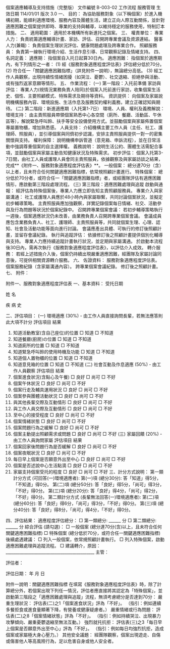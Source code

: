 個案適應輔導及支持措施（完整版）
文件編號
B-003-02
工作流程
服務管理
生效日期
114/01/01
版次
3.0
一、 目的：
為協助服務對象（以下稱個案）於進入機構初期，能順利適應環境、服務內容及團體生活，建立正向人際互動關係，並針對適應困難之個案提供即時、專業的支持與輔導，以維持穩定的服務使用，特制訂本措施。
二、 適用範圍：
適用於本機構所有新進托之個案。
三、 權責單位：
專業人力： 負責統籌適應輔導計畫、家訪、評估、召開跨專業會議及資源連結。
醫事人力(兼職)： 負責個案生理狀況評估、健康問題處理及跨專業合作。
照顧服務員： 負責第一線執行環境介紹、生活作息引導、日常觀察記錄及情緒支持。
四、 名詞定義：
適應期： 指個案自入托日起算30日內。
適應困難： 指個案於適應期內，有下列情形之一者：
(1) 經《服務對象適應程度評估表》評估總分低於70分。
(2) 符合任一「關鍵適應困難指標」（詳見附件一說明），無論總分高低。
(3) 經工作人員觀察，出現持續性情緒困擾（如哭泣、憂鬱）、社交退縮、拒絕參與活動、或有強烈返家意願等情形。
五、 作業流程：
(一) 第一階段：入托前準備
家訪與評估： 專業人力(視情況業務負責人陪同)於個案入托前進行家訪，收集個案生活史、個性、主要照顧模式、特殊需求及期待等資料。
資訊提供： 向個案及家屬說明機構服務內容、環境設施、生活作息及服務契約權利義務，建立正確認知與期待。
(二) 第二階段：新進適應期（入托第1-7日）
環境、人員、權利及義務解說：
環境支持： 由主責照服員帶領個案熟悉中心各空間（廁所、餐廳、活動區、午休區等），解說緊急呼叫鈴、扶手等安全設備使用方式。並鼓勵個案與家屬佈置個案專屬置物櫃，增加熟悉感。
人員支持： 介紹機構主要工作人員（主任、社工、護理師、照服員），並引導個案與同儕初步認識，安排主責照服員提供一對一的密集關懷與支持。
權利保障： 說明機構申訴管道（意見箱、申訴流程），並在日常活動中強調尊重個案的自主選擇權。
義務說明： 說明生活公約、團體生活需配合事項，並鼓勵個案與家屬主動告知健康狀況及特殊需求。
初步評估： 個案入托第3-7日間，由社工人員或護理人員會同主責照服員，依據觀察及與家屬訪談之結果，完成**《附件一、服務對象適應程度評估表》**。
一般個案： 總分達70分（含）以上者，且未符合任何關鍵適應困難指標，依常規照顧計畫進行。
特殊個案： 總分低於70分者，或符合任一「關鍵適應困難指標」者，或經團隊評估有適應困難情形，應啟動第三階段處理流程。
(三) 第三階段：適應困難處理與追蹤
啟動與通報： 經評估為特殊個案後，專業人力應立即告知主責照顧服務員。
專業介入與家屬溝通：
社工或護理人員應於48小時內與家屬聯繫，共同討論個案狀況，並擬定初步輔導策略。
主責照服員應加強觀察，詳實記錄個案每日情緒、社交、活動參與及行為問題等狀況於個案紀錄中。
召開跨專業個案會議：
若初步輔導策略執行一週後，個案適應狀況仍未改善，由業務負責人召開跨專業個案會議。
會議成員應包含業務負責人、社工、護理師、主責照服員等，共同就個案生理、心理、認知、社會及活動功能等面向進行討論。
會議應產出具體、可執行的修訂後照顧計畫，並留存會議紀錄。
執行與追蹤評估：
依據修訂後之照顧計畫提供個別化輔導與支持。
專業人力應持續追蹤計畫執行狀況，並定期與家屬溝通。
於啟動本流程後30日內，需再次執行《服務對象適應程度評估表》，以評估介入成效。
轉介服務： 若經上述措施介入後，個案仍持續出現嚴重適應困難，經團隊及家屬討論同意後，可提供相關資源轉介服務。
六、 佐證資料：
服務對象適應程度評估表。
個案服務紀錄（含家屬溝通內容）。
跨專業個案會議紀錄。
修訂後之照顧計畫。
七、 附件：

附件一、服務對象適應程度評估表
一、基本資料：
受托日期

姓 名

疾 病 史

二、評估項目：
(一) 環境適應 (30%) - 由工作人員直接詢問長輩，若無法應答則此大項不計分
評估項目
結果
1. 知道活動教室(含自己座位)的位置
□ 知道 □ 不知道
2. 知道餐廳(廚房)の位置
□ 知道 □ 不知道
3. 知道廁所的位置
□ 知道 □ 不知道
4. 知道緊急呼叫鈴的使用時機及功能
□ 知道 □ 不知道
5. 知道個人置物櫃的位置
□ 知道 □ 不知道
6. 知道意見箱的位置
□ 知道 □ 不知道
(二) 社會互動及作息適應 (50%) - 由工作人員觀察
評估項目
結果
1. 個案進食狀況(含點心及午餐)
□ 良好 □ 尚可 □ 不好
2. 個案午休狀況
□ 良好 □ 尚可 □ 不好
3. 個案行走及輔具運用狀況
□ 良好 □ 尚可 □ 不好
4. 個案參與團體活動狀況
□ 良好 □ 尚可 □ 不好
5. 與其他長輩交際及互動情形
□ 良好 □ 尚可 □ 不好
6. 與工作人員交際及互動情形
□ 良好 □ 尚可 □ 不好
7. 至中心的接受程度
□ 良好 □ 尚可 □ 不好
8. 個案情緒狀態
□ 良好 □ 尚可 □ 不好
9. 個案問題行為之緩解
□ 良好 □ 尚可 □ 不好
10. 個案主動提出照顧需求或問題
□ 良好 □ 尚可 □ 不好
(三) 家屬回饋 (20%) - 由工作人員詢問家屬
評估項目
結果
1. 個案回家後問題行為是否緩解
□ 良好 □ 尚可 □ 不好
2. 個案夜眠狀況
□ 良好 □ 尚可 □ 不好
3. 每日早上個案是否願意外出至中心
□ 良好 □ 尚可 □ 不好
4. 個案是否述說中心生活點滴
□ 良好 □ 尚可 □ 不好
5. 家屬支持個案受托的程度
□ 良好 □ 尚可 □ 不好
三、計分方式說明：
第一類計分方式 (可回答(一)環境適應者):
第(一)項 (總分30分): 答「知道」得5分，「不知道」得0分。
第(二)項 (總分50分): 答「良好」得5分，「尚可」得3分，「不好」得0分。
第(三)項 (總分20分): 答「良好」得4分，「尚可」得2分，「不好」得0分。
第二類計分方式 (長輩無法回答(一)環境適應者):
第(二)項 (總分60分): 答「良好」得6分，「尚可」得3分，「不好」得0分。
第(三)項 (總分40分): 答「良好」得8分，「尚可」得4分，「不好」得0分。

四、評估結果：
適應程度評估總分：
□ 第一類總分: ______ 分
□ 第二類總分: ______ 分
綜合評估 (請勾選)：
□ 一般個案 (總分達70分(含)以上，且未符合任何關鍵適應困難指標)
□ 特殊個案 (總分低於70分，或符合任一關鍵適應困難指標)
後續處遇建議：
□ 列入一般個案，依常規照顧計畫執行。
□ 列入特殊個案，啟動適應困難處理與追蹤流程。
□ 建議轉介，原因：____________________________________________
主管：

評估者：

評估日期：
年 月 日

附件一說明：關鍵適應困難指標
在填寫《服務對象適應程度評估表》時，除了計算總分外，若個案出現下列任一情況，評估者應直接將其認定為「特殊個案」，並啟動第三階段之「適應困難處理與追蹤」流程，無須考慮總分是否達到70分：
嚴重生理狀況：
評估表(二)之1「個案進食狀況」評為「不好」。
（指引：例如連續多餐拒食或進食量顯著下降，有營養或健康疑慮者。）
嚴重情緒或行為問題：
評估表(二)之8「個案情緒狀態」評為「不好」。
（指引：例如持續哭泣、出現暴力攻擊傾向、嚴重憂鬱退縮至無法互動。）
強烈就托抗拒：
評估表(三)之3「每日早上個案是否願意外出至中心」評為「不好」。
（指引：例如每日均強烈抗拒，造成個案或家屬極大身心壓力。）
其他安全議題：
經團隊觀察，個案出現遊走、自傷或傷害他人等高風險行為，足以危害自身或他人安全者。